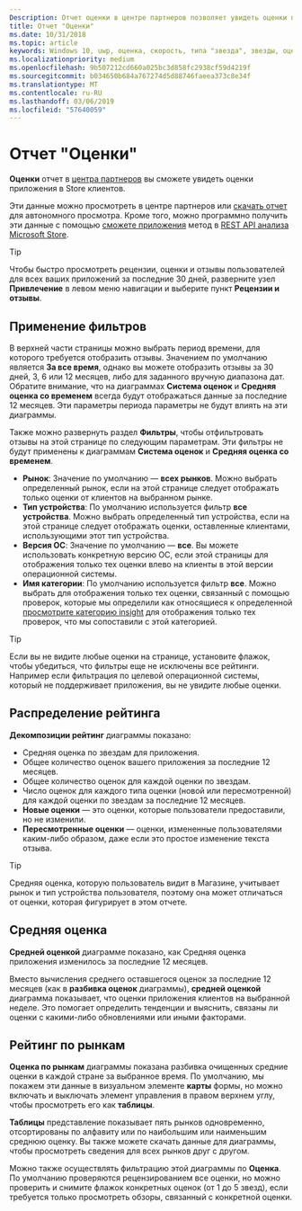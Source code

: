 ```yaml
---
Description: Отчет оценки в центре партнеров позволяет увидеть оценки приложения в Store клиентов.
title: Отчет "Оценки"
ms.date: 10/31/2018
ms.topic: article
keywords: Windows 10, uwp, оценка, скорость, типа "звезда", звезды, оценка
ms.localizationpriority: medium
ms.openlocfilehash: 9b507212cd660a025bc3d858fc2938cf59d4219f
ms.sourcegitcommit: b034650b684a767274d5d88746faeea373c8e34f
ms.translationtype: MT
ms.contentlocale: ru-RU
ms.lasthandoff: 03/06/2019
ms.locfileid: "57640059"
---
```

# <a name="ratings-report"></a>Отчет "Оценки"


**Оценки** отчет в [центра партнеров](https://partner.microsoft.com/dashboard) вы сможете увидеть оценки приложения в Store клиентов. 

Эти данные можно просмотреть в центре партнеров или [скачать отчет](download-analytic-reports.md) для автономного просмотра. Кроме того, можно программно получить эти данные с помощью [сможете приложения](../monetize/get-app-reviews.md) метод в [REST API анализа Microsoft Store](../monetize/access-analytics-data-using-windows-store-services.md).

> [!TIP]
> Чтобы быстро просмотреть рецензии, оценки и отзывы пользователей для всех ваших приложений за последние 30 дней, разверните узел **Привлечение** в левом меню навигации и выберите пункт **Рецензии и отзывы**. 

## <a name="apply-filters"></a>Применение фильтров

В верхней части страницы можно выбрать период времени, для которого требуется отобразить отзывы. Значением по умолчанию является **За все время**, однако вы можете отобразить отзывы за 30 дней, 3, 6 или 12 месяцев, либо для заданного вручную диапазона дат. Обратите внимание, что на диаграммах **Система оценок** и **Средняя оценка со временем** всегда будут отображаться данные за последние 12 месяцев. Эти параметры периода параметры не будут влиять на эти диаграммы.

Также можно развернуть раздел **Фильтры**, чтобы отфильтровать отзывы на этой странице по следующим параметрам. Эти фильтры не будут применены к диаграммам **Система оценок** и **Средняя оценка со временем**.

-   **Рынок**: Значение по умолчанию — **всех рынков**. Можно выбрать определенный рынок, если на этой странице следует отображать только оценки от клиентов на выбранном рынке.
-   **Тип устройства**: По умолчанию используется фильтр **все устройства**. Можно выбрать определенный тип устройства, если на этой странице следует отображать оценки, оставленные клиентами, использующими этот тип устройства.
-   **Версия ОС**: Значение по умолчанию — **все**. Вы можете использовать конкретную версию ОС, если этой страницы для отображения только тех оценки влево на клиенты в этой версии операционной системы.
-   **Имя категории**: По умолчанию используется фильтр **все**. Можно выбрать для отображения только тех оценки, связанный с помощью проверок, которые мы определили как относящиеся к определенной [просмотрите категорию insight](reviews-report.md#insight-categories) для отображения только тех проверок, что мы сопоставили с этой категорией. 

> [!TIP]
> Если вы не видите любые оценки на странице, установите флажок, чтобы убедиться, что фильтры еще не исключены все рейтинги. Например если фильтрация по целевой операционной системы, который не поддерживает приложения, вы не увидите любые оценки.


## <a name="rating-breakdown"></a>Распределение рейтинга

**Декомпозиции рейтинг** диаграммы показано: 
- Средняя оценка по звездам для приложения.
- Общее количество оценок вашего приложения за последние 12 месяцев.
- Общее количество оценок для каждой оценки по звездам.
- Число оценок для каждого типа оценки (новой или пересмотренной) для каждой оценки по звездам за последние 12 месяцев.
 - **Новые оценки** — это оценки, которые пользователи предоставили, но не изменили.
 - **Пересмотренные оценки** — оценки, измененные пользователями каким-либо образом, даже если это простое изменение текста отзыва.

> [!TIP]
> Средняя оценка, которую пользователь видит в Магазине, учитывает рынок и тип устройства пользователя, поэтому она может отличаться от оценки, которая фигурирует в этом отчете.


## <a name="average-rating"></a>Средняя оценка

**Средней оценкой** диаграмме показано, как Средняя оценка приложения изменилось за последние 12 месяцев.

Вместо вычисления среднего оставшегося оценок за последние 12 месяцев (как в **разбивка оценок** диаграммы), **средней оценкой** диаграмма показывает, что оценки приложения клиентов на выбранной неделе. Это помогает определить тенденции и выяснить, связаны ли оценки с какими-либо обновлениями или иными факторами.

## <a name="rating-by-market"></a>Рейтинг по рынкам

**Оценка по рынкам** диаграммы показана разбивка очищенных средние оценки в каждой стране за выбранное время. По умолчанию, мы покажем эти данные в визуальном элементе **карты** формы, но можно включать и выключать элемент управления в правом верхнем углу, чтобы просмотреть его как **таблицы**.

**Таблицы** представление показывает пять рынков одновременно, отсортированы по алфавиту или по наибольшим или наименьшим среднюю оценку. Вы также можете скачать данные для диаграммы, чтобы просмотреть сведения для всех рынков друг с другом.

Можно также осуществлять фильтрацию этой диаграммы по **Оценка**. По умолчанию проверяются рецензированием все оценки, но можно проверить и снимите флажок конкретных оценок (от 1 до 5 звезд), если требуется только просмотреть обзоры, связанный с конкретной оценки.